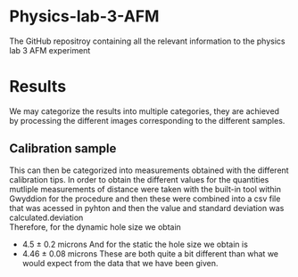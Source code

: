 # Physics-lab-3-AFM

 The GitHub repositroy containing all the relevant information to the physics lab 3 AFM experiment



# Results
We may categorize the results into multiple categories, they are achieved by processing the different images corresponding to the different samples.
## Calibration sample
This can then be categorized into measurements obtained with the different calibration tips. In order to obtain the different values for the quantities mutliple measurements of distance were taken with the built-in tool within Gwyddion for the procedure and then these were combined into a csv file that was acessed in pyhton and then the value and standard deviation was calculated.deviation  
Therefore, for the dynamic hole size we obtain
- 4.5 ± 0.2  microns
And for the static the hole size we obtain is 
- 4.46 ± 0.08 microns
These are both quite a bit different than what we would expect from the data that we have been given.


